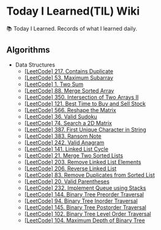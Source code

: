 # Today I Learned(TIL) Wiki

📚 Today I Learned. Records of what I learned daily.

## Algorithms

- Data Structures
  - [[LeetCode] 217. Contains Duplicate](https://github.com/zake-dev/TIL/blob/main/Algorithms/leetcode-217-contains-duplicate.md)
  - [[LeetCode] 53. Maximum Subarray](https://github.com/zake-dev/TIL/blob/main/Algorithms/leetcode-53-maximum-subarray.md)
  - [[LeetCode] 1. Two Sum](https://github.com/zake-dev/TIL/blob/main/Algorithms/leetcode-1-two-sum.md)
  - [[LeetCode] 88. Merge Sorted Array](https://github.com/zake-dev/TIL/blob/main/Algorithms/leetcode-88-merge-sorted-array.md)
  - [[LeetCode] 350. Intersection of Two Arrays II](https://github.com/zake-dev/TIL/blob/main/Algorithms/leetcode-350-intersection-of-two-arrays-ii.md)
  - [[LeetCode] 121. Best Time to Buy and Sell Stock](https://github.com/zake-dev/TIL/blob/main/Algorithms/leetcode-121-best-time-to-buy-and-sell-stock.md)
  - [[LeetCode] 566. Reshape the Matrix](https://github.com/zake-dev/TIL/blob/main/Algorithms/leetcode-566-reshape-the-matrix.md)
  - [[LeetCode] 36. Valid Sudoku](https://github.com/zake-dev/TIL/blob/main/Algorithms/leetcode-36-valid-sudoku.md)
  - [[LeetCode] 74. Search a 2D Matrix](https://github.com/zake-dev/TIL/blob/main/Algorithms/leetcode-74-search-a-2d-matrix.md)
  - [[LeetCode] 387. First Unique Character in String](https://github.com/zake-dev/TIL/blob/main/Algorithms/leetcode-387-first-unique-character-in-string.md)
  - [[LeetCode] 383. Ransom Note](https://github.com/zake-dev/TIL/blob/main/Algorithms/leetcode-383-ransom-note.md)
  - [[LeetCode] 242. Valid Anagram](https://github.com/zake-dev/TIL/blob/main/Algorithms/leetcode-242-valid-anagram.md)
  - [[LeetCode] 141. Linked List Cycle](https://github.com/zake-dev/TIL/blob/main/Algorithms/leetcode-141-linked-list-cycle.md)
  - [[LeetCode] 21. Merge Two Sorted Lists](https://github.com/zake-dev/TIL/blob/main/Algorithms/leetcode-21-merge-two-sorted-lists.md)
  - [[LeetCode] 203. Remove Linked List Elements](https://github.com/zake-dev/TIL/blob/main/Algorithms/leetcode-203-remove-linked-list-elements.md)
  - [[LeetCode] 206. Reverse Linked List](https://github.com/zake-dev/TIL/blob/main/Algorithms/leetcode-206-reverse-linked-list.md)
  - [[LeetCode] 83. Remove Duplicates from Sorted List](https://github.com/zake-dev/TIL/blob/main/Algorithms/leetcode-83-remove-duplicates-from-sorted-list.md)
  - [[LeetCode] 20. Valid Parentheses](https://github.com/zake-dev/TIL/blob/main/Algorithms/leetcode-20-valid-parentheses.md)
  - [[LeetCode] 232. Implement Queue using Stacks](https://github.com/zake-dev/TIL/blob/main/Algorithms/leetcode-232-implement-queue-using-stacks.md)
  - [[LeetCode] 144. Binary Tree Preorder Traversal](https://github.com/zake-dev/TIL/blob/main/Algorithms/leetcode-144-binary-tree-preorder-traversal.md)
  - [[LeetCode] 94. Binary Tree Inorder Traversal](https://github.com/zake-dev/TIL/blob/main/Algorithms/leetcode-94-binary-tree-inorder-traversal.md)
  - [[LeetCode] 145. Binary Tree Postorder Traversal](https://github.com/zake-dev/TIL/blob/main/Algorithms/leetcode-145-binary-tree-postorder-traversal.md)
  - [[LeetCode] 102. Binary Tree Level Order Traversal](https://github.com/zake-dev/TIL/blob/main/Algorithms/leetcode-102-binary-tree-level-order-traversal.md)
  - [[LeetCode] 104. Maximum Depth of Binary Tree](https://github.com/zake-dev/TIL/blob/main/Algorithms/leetcode-104-maximum-depth-of-binary-tree.md)
